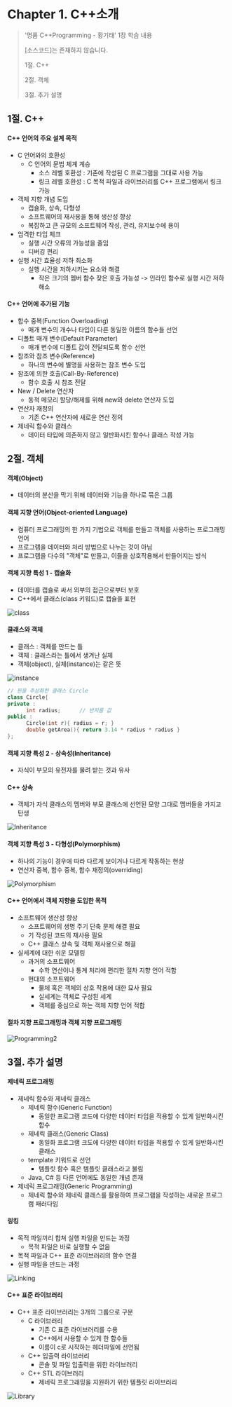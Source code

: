 #  Chapter 1. C++소개   
> '명품 C++Programming - 황기태' 1장 학습 내용
>
> [소스코드]는 존재하지 않습니다.
> 
> 1절. C++
> 
> 2절. 객체
>
> 3절. 추가 설명

## 1절. C++
#### C++ 언어의 주요 설계 목적
* C 언어와의 호환성
  * C 언어의 문법 체계 계승
    * 소스 레벨 호환성 : 기존에 작성된 C 프로그램을 그대로 사용 가능
    * 링크 레벨 호환성 : C 목적 파일과 라이브러리를 C++ 프로그램에서 링크 가능
* 객체 지향 개념 도입
  * 캡슐화, 상속, 다형성
  * 소프트웨어의 재사용을 통해 생산성 향상
  * 복잡하고 큰 규모의 소프트웨어 작성, 관리, 유지보수에 용이
* 엄격한 타입 체크
  * 실행 시간 오류의 가능성을 줄임
  * 디버깅 편리
* 실행 시간 효율성 저하 최소화
  * 실행 시간을 저하시키는 요소와 해결
    * 작은 크기의 멤버 함수 잦은 호출 가능성 -> 인라인 함수로 실행 시간 저하 해소

#### C++ 언어에 추가된 기능
* 함수 중복(Function Overloading)
  * 매개 변수의 개수나 타입이 다른 동일한 이름의 함수들 선언
* 디폴트 매개 변수(Default Parameter)
  * 매개 변수에 디폴트 값이 전달되도록 함수 선언
* 참조와 참조 변수(Reference)
  * 하나의 변수에 별명을 사용하는 참조 변수 도입
* 참조에 의한 호출(Call-By-Reference)
  * 함수 호출 시 참조 전달
* New / Delete 연산자
  * 동적 메모리 할당/해제를 위해 new와 delete 연산자 도입
* 연산자 재정의
  * 기존 C++ 연산자에 새로운 연산 정의
* 제네릭 함수와 클래스
  * 데이터 타입에 의존하지 않고 일반화시킨 함수나 클래스 작성 가능

## 2절. 객체
#### 객체(Object)
* 데이터의 분산을 막기 위해 데이터와 기능을 하나로 묶은 그룹
 
#### 객체 지향 언어(Object-oriented Language)  
* 컴퓨터 프로그래밍의 한 가지 기법으로 객체를 만들고 객체를 사용하는 프로그래밍 언어
* 프로그램을 데이터와 처리 방법으로 나누는 것이 아님
* 프로그램을 다수의 "객체"로 만들고, 이들을 상호작용해서 만들어지는 방식
      
#### 객체 지향 특성 1 - 캡슐화
* 데이터를 캡슐로 싸서 외부의 접근으로부터 보호     
* C++에서 클래스(class 키워드)로 캡슐을 표현      

![class](https://github.com/BangYunseo/TIL/blob/main/Cpp/Image/ch1/class.PNG)

#### 클래스와 객체     
* 클래스 : 객체를 만드는 틀     
* 객체 : 클래스라는 틀에서 생겨난 실체      
* 객체(object), 실체(instance)는 같은 뜻     
      
![instance](https://github.com/BangYunseo/TIL/blob/main/Cpp/Image/ch1/instance.PNG)

```C++
// 원을 추상화한 클래스 Circle
class Circle{
private :
      int radius;      // 반지름 값
public :
      Circle(int r){ radius = r; }
      double getArea(){ return 3.14 * radius * radius }
};    
```

#### 객체 지향 특성 2 - 상속성(Inheritance)     
* 자식이 부모의 유전자를 물려 받는 것과 유사

#### C++ 상속  
* 객체가 자식 클래스의 멤버와 부모 클래스에 선언된 모양 그대로 멤버들을 가지고 탄생
      
![Inheritance](https://github.com/BangYunseo/TIL/blob/main/Cpp/Image/ch1/Inheritance.PNG)
      
 
#### 객체 지향 특성 3 - 다형성(Polymorphism)
* 하나의 기능이 경우에 따라 다르게 보이거나 다르게 작동하는 현상
* 연산자 중복, 함수 중복, 함수 재정의(overriding)

![Polymorphism](https://github.com/BangYunseo/TIL/blob/main/Cpp/Image/ch1/Polymorphism.PNG)

#### C++ 언어에서 객체 지향을 도입한 목적
* 소프트웨어 생산성 향상
  * 소프트웨어의 생명 주기 단축 문제 해결 필요
  * 기 작성된 코드의 재사용 필요
  * C++ 클래스 상속 및 객체 재사용으로 해결
* 실세계에 대한 쉬운 모델링
  * 과거의 소프트웨어
    * 수학 연산이나 통계 처리에 편리한 절차 지향 언어 적함
  * 현대의 소프트웨어
    * 물체 혹은 객체의 상호 작용에 대한 묘사 필요
    * 실세계는 객체로 구성된 세계
    * 객체를 중심으로 하는 객체 지향 언어 적합

#### 절차 지향 프로그래밍과 객체 지향 프로그래밍
![Programming2](https://github.com/BangYunseo/TIL/blob/main/Cpp/Image/ch1/Programming2.PNG)


## 3절. 추가 설명
#### 제네릭 프로그래밍
* 제네릭 함수와 제네릭 클래스
  * 제네릭 함수(Generic Function)
    * 동일한 프로그램 코드에 다양한 데이터 타입을 적용할 수 있게 일반화시킨 함수
  * 제네릭 클래스(Generic Class)
    * 동일화 프로그램 크도에 다양한 데이터 타입을 적용할 수 있게 일반화시킨 클래스
  * template 키워드로 선언
    * 템플릿 함수 혹은 템플릿 클래스라고 불림
  * Java, C# 등 다른 언어에도 동일한 개념 존재
* 제네릭 프로그래밍(Generic Programming)
  * 제네릭 함수와 제네릭 클래스를 활용하여 프로그램을 작성하는 새로운 프로그램 패러다임

#### 링킹
* 목적 파일끼리 합쳐 실행 파일을 만드는 과정
  * 목적 파일은 바로 실행할 수 없음
* 목적 파일과 C++ 표준 라이브러리의 함수 연결
* 실행 파일을 만드는 과정

![Linking](https://github.com/BangYunseo/TIL/blob/main/Cpp/Image/ch1/Linking.PNG)

#### C++ 표준 라이브러리
* C++ 표준 라이브러리는 3개의 그룹으로 구분
  * C 라이브러리
    * 기존 C 표준 라이브러리를 수용
    * C++에서 사용할 수 있게 한 함수들
    * 이름이 c로 시작하는 헤더파일에 선언됨
  * C++ 입출력 라이브러리
    * 콘솔 및 파일 입출력을 위한 라이브러리
  * C++ STL 라이브러리
    * 제네릭 프로그래밍을 지원하기 위한 템플릿 라이브러리

![Library](https://github.com/BangYunseo/TIL/blob/main/Cpp/Image/ch1/Library.PNG)
